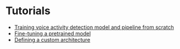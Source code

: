 # Tutorials

* [Training voice activity detection model and pipeline from scratch](voice_activity_detection.ipynb)
* [Fine-tuning a pretrained model](fine_tuning.ipynb)
* [Defining a custom architecture](add_your_own_model.ipynb)
